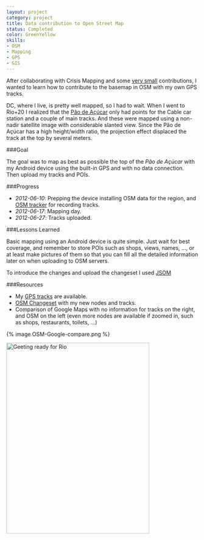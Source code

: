 ```yaml
---
layout: project
category: project
title: Data contribution to Open Street Map
status: Completed 
color: GreenYellow
skills:
- OSM
- Mapping
- GPS
- GIS
---
```


After collaborating with Crisis Mapping and some [very
small](http://www.openstreetmap.org/browse/changeset/10289378)
contributions, I wanted to learn how to
contribute to the basemap in OSM with my own GPS tracks.

DC, where I live, is pretty well mapped, so I had to wait. When I went
to Rio+20 I realized that the [Pão de
Açúcar](http://en.wikipedia.org/wiki/Sugarloaf_Mountain_(Brazil)) only had points for the
Cable car station and a couple of main tracks. And these were mapped
using a non-nadir satellite image with considerable slanted view. Since the Pão de
Açúcar has a high height/width ratio, the projection effect displaced the track
at the top by several meters. 

###Goal

The goal was to map as best as possible the top of the *Pão de Açúcar*
with my Android device using the built-in GPS and with no data
connection. Then upload my tracks and POIs.

###Progress

* *2012-06-10*:  Prepping the device installing OSM data for the region,
  and [OSM
tracker](https://play.google.com/store/apps/details?id=me.guillaumin.android.osmtracker&hl=en) for recording tracks.
* *2012-06-17*:  Mapping day.
* *2012-06-27*:  Tracks uploaded. 

###Lessons Learned

Basic mapping using an Android device is quite simple. Just wait for
best coverage, and remember to store POIs such as shops, views, names,
..., or at least make
pictures of them so that you can fill all the detailed information later
on when
uploading to OSM servers.

To introduce the changes and upload the changeset I used
[JSOM](http://josm.openstreetmap.de/)

###Resources

* My [GPS tracks](http://goo.gl/iyXvw) are available.
* [OSM Changeset](http://www.openstreetmap.org/browse/changeset/12041189) with my new nodes and tracks.
* Comparison of Google Maps with no information for tracks on the right,
  and OSM on the left (even more nodes are available if zoomed in, such
as shops, restaurants, toilets, ...)

{% image OSM-Google-compare.png %}

<a href="http://www.flickr.com/photos/nasonurb/7428172712/"
title="Geeting ready for Rio by brunosan, on Flickr"><img
src="http://farm6.staticflickr.com/5450/7428172712_33807ee0f1.jpg"
width="375" height="500" alt="Geeting ready for Rio"></a> 
